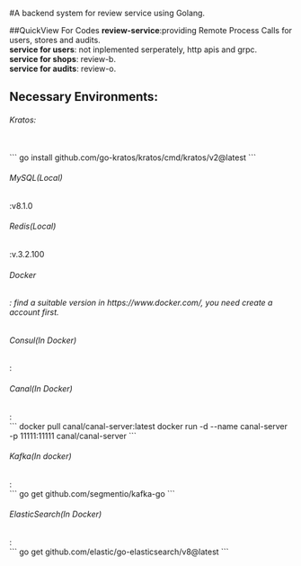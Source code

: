 #A backend system for review service using Golang.

##QuickView For Codes
**review-service**:providing Remote Process Calls for users, stores and audits.<br>
**service for users**: not inplemented serperately, http apis and grpc.<br>
**service for shops**: review-b.<br>
**service for audits**: review-o.<br>
<h2>Necessary Environments:</h2>
<h6>Kratos:</h6><br>
  ```
  go install github.com/go-kratos/kratos/cmd/kratos/v2@latest
  ```
<h6>MySQL(Local)</h6>:v8.1.0<br>
<h6>Redis(Local)</h6>:v.3.2.100<br>
<h6>Docker<h6>: find a suitable version in https://www.docker.com/, you need create a account first.<br>
<h6>Consul(In Docker)</h6>:<br>
<h6>Canal(In Docker)</h6>: <br>
```
  docker pull canal/canal-server:latest
  docker run -d --name canal-server -p 11111:11111 canal/canal-server
```
<h6>Kafka(In docker)</h6>:<br>
```
  go get github.com/segmentio/kafka-go
```
<h6>ElasticSearch(In Docker)</h6>:<br>
```
  go get github.com/elastic/go-elasticsearch/v8@latest
```
